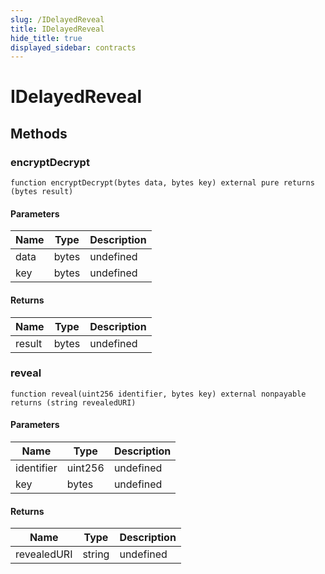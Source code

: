 ```yaml
---
slug: /IDelayedReveal
title: IDelayedReveal
hide_title: true
displayed_sidebar: contracts
---
```

# IDelayedReveal









## Methods

### encryptDecrypt

```solidity
function encryptDecrypt(bytes data, bytes key) external pure returns (bytes result)
```





#### Parameters

| Name | Type | Description |
|---|---|---|
| data | bytes | undefined
| key | bytes | undefined

#### Returns

| Name | Type | Description |
|---|---|---|
| result | bytes | undefined

### reveal

```solidity
function reveal(uint256 identifier, bytes key) external nonpayable returns (string revealedURI)
```





#### Parameters

| Name | Type | Description |
|---|---|---|
| identifier | uint256 | undefined
| key | bytes | undefined

#### Returns

| Name | Type | Description |
|---|---|---|
| revealedURI | string | undefined



